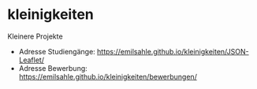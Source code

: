 # kleinigkeiten
Kleinere Projekte

- Adresse Studiengänge: https://emilsahle.github.io/kleinigkeiten/JSON-Leaflet/
- Adresse Bewerbung: https://emilsahle.github.io/kleinigkeiten/bewerbungen/
